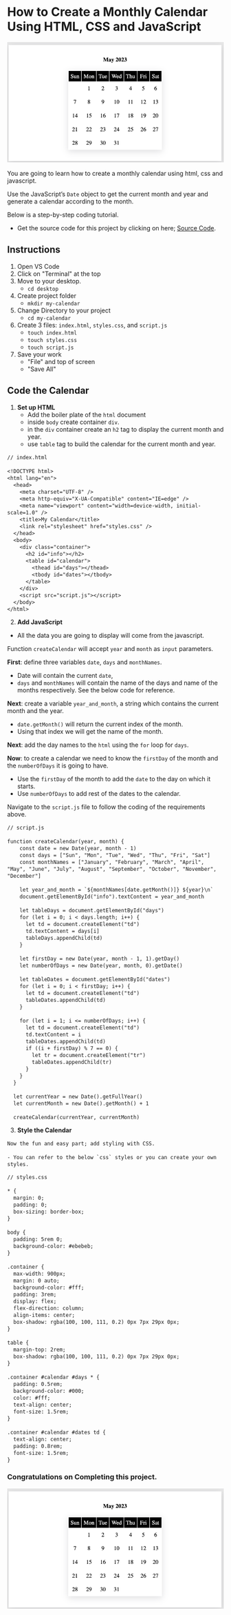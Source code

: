 # How to Create a Monthly Calendar Using HTML, CSS and JavaScript


![](images/finished-calendar.png)

You are going to learn how to create a monthly calendar using html, css and javascript. 

Use the JavaScript’s `Date` object to get the current month and year and generate a calendar according to the month. 

Below is a step-by-step coding tutorial. 

- Get the source code for this project by clicking on here; [Source Code](https://github.com/DrVicki/my-claendar).

## Instructions

1. Open VS Code
2. Click on "Terminal" at the top
3. Move to your desktop.
	- `cd desktop`
4. Create project folder
	- `mkdir my-calendar`
5. Change Directory to your project
	- `cd my-calendar`
6. Create 3 files: `index.html`, `styles.css`, and `script.js`
	- `touch index.html`
	- `touch styles.css`
	- `touch script.js`
7. Save your work
	- "File" and top of screen
	- "Save All"

## Code the Calendar

1. **Set up HTML**
	- Add the boiler plate of the `html` document
	- inside `body` create container `div`. 
	- in the `div` container create an `h2` tag to display the current month and year. 
	- use `table` tag to build the calendar for the current month and year.

```
// index.html

<!DOCTYPE html>
<html lang="en">
  <head>
    <meta charset="UTF-8" />
    <meta http-equiv="X-UA-Compatible" content="IE=edge" />
    <meta name="viewport" content="width=device-width, initial-scale=1.0" />
    <title>My Calendar</title>
    <link rel="stylesheet" href="styles.css" />
  </head>
  <body>
    <div class="container">
      <h2 id="info"></h2>
      <table id="calendar">
        <thead id="days"></thead>
        <tbody id="dates"></tbody>
      </table>
    </div>
    <script src="script.js"></script>
  </body>
</html>
```

2. **Add JavaScript**

- All the data you are going to display will come from the javascript.

Function `createCalendar` will accept `year` and `month` as `input` parameters. 

**First**: define three variables `date`, `days` and `monthNames`. 

- Date will contain the current `date`, 
- `days` and `monthNames` will contain the name of the days and name of the months respectively. See the below code for reference.

**Next**: create a variable  `year_and_month`, a string which contains the current month and the year. 

- `date.getMonth()` will return the current index of the month. 
- Using that index we will get the name of the month.

**Next**:  add the day names to the `html` using the `for` loop for `days`.

**Now**: to create a calendar we need to know the `firstDay` of the month and the `numberOfDays` it is going to have. 

- Use the `firstDay` of the month to add the `date` to the day on which it starts. 
- Use `numberOfDays` to add rest of the dates to the calendar.

Navigate to the `script.js` file to follow the coding of the requirements above.

```
// script.js

function createCalendar(year, month) {
	const date = new Date(year, month - 1)
	const days = ["Sun", "Mon", "Tue", "Wed", "Thu", "Fri", "Sat"]
	const monthNames = ["January", "February", "March", "April", "May", "June", "July", "August", "September", "October", "November", "December"]
  
	let year_and_month = `${monthNames[date.getMonth()]} ${year}\n`
	document.getElementById("info").textContent = year_and_month
  
	let tableDays = document.getElementById("days")
	for (let i = 0; i < days.length; i++) {
	  let td = document.createElement("td")
	  td.textContent = days[i]
	  tableDays.appendChild(td)
	}
  
	let firstDay = new Date(year, month - 1, 1).getDay()
	let numberOfDays = new Date(year, month, 0).getDate()
  
	let tableDates = document.getElementById("dates")
	for (let i = 0; i < firstDay; i++) {
	  let td = document.createElement("td")
	  tableDates.appendChild(td)
	}
  
	for (let i = 1; i <= numberOfDays; i++) {
	  let td = document.createElement("td")
	  td.textContent = i
	  tableDates.appendChild(td)
	  if ((i + firstDay) % 7 == 0) {
		let tr = document.createElement("tr")
		tableDates.appendChild(tr)
	  }
	}
  }
  
  let currentYear = new Date().getFullYear()
  let currentMonth = new Date().getMonth() + 1
  
  createCalendar(currentYear, currentMonth)
  ```

  3. **Style the Calendar**

	Now the fun and easy part; add styling with CSS. 

	- You can refer to the below `css` styles or you can create your own styles.

```
// styles.css

* {
  margin: 0;
  padding: 0;
  box-sizing: border-box;
}

body {
  padding: 5rem 0;
  background-color: #ebebeb;
}

.container {
  max-width: 900px;
  margin: 0 auto;
  background-color: #fff;
  padding: 3rem;
  display: flex;
  flex-direction: column;
  align-items: center;
  box-shadow: rgba(100, 100, 111, 0.2) 0px 7px 29px 0px;
}

table {
  margin-top: 2rem;
  box-shadow: rgba(100, 100, 111, 0.2) 0px 7px 29px 0px;
}

.container #calendar #days * {
  padding: 0.5rem;
  background-color: #000;
  color: #fff;
  text-align: center;
  font-size: 1.5rem;
}

.container #calendar #dates td {
  text-align: center;
  padding: 0.8rem;
  font-size: 1.5rem;
}
```

### Congratulations on Completing this project. 

![](images/finished-calendar.png)